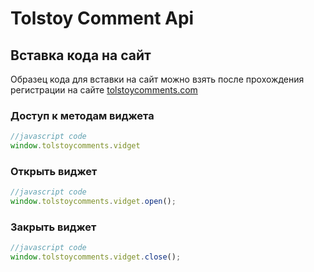 # Tolstoy Comment Api
## Вставка кода на сайт
Образец кода для вставки на сайт можно взять после прохождения регистрации на сайте [tolstoycomments.com](http://panel.tolstoycomments.com/)
### Доступ к методам виджета
```javascript
//javascript code
window.tolstoycomments.vidget
```
### Открыть виджет
```javascript
//javascript code
window.tolstoycomments.vidget.open();
```
### Закрыть виджет
```javascript
//javascript code
window.tolstoycomments.vidget.close();
```

